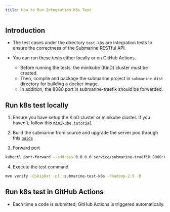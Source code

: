 ```yaml
---
title: How to Run Integration K8s Test
---
```


<!---
  Licensed under the Apache License, Version 2.0 (the "License");
  you may not use this file except in compliance with the License.
  You may obtain a copy of the License at

   http://www.apache.org/licenses/LICENSE-2.0

  Unless required by applicable law or agreed to in writing, software
  distributed under the License is distributed on an "AS IS" BASIS,
  WITHOUT WARRANTIES OR CONDITIONS OF ANY KIND, either express or implied.
  See the License for the specific language governing permissions and
  limitations under the License. See accompanying LICENSE file.
-->

## Introduction

* The test cases under the directory `test-k8s` are integration tests to ensure the correctness of the Submarine RESTful API.

* You can run these tests either locally or on GitHub Actions.
  * Before running the tests, the minikube (KinD) cluster must be created. 
  * Then, compile and package the submarine project in `submarine-dist` directory for building a docker image. 
  * In addition, the 8080 port in submarine-traefik should be forwarded.

## Run k8s test locally

1. Ensure you have setup the KinD cluster or minikube cluster. If you haven't, follow this [`minikube tutorial`](https://minikube.sigs.k8s.io/docs/start/)

2. Build the submarine from source and upgrade the server pod through this [`guide`](./Development/#build-from-source)

3. Forward port

  ```bash
  kubectl port-forward --address 0.0.0.0 service/submarine-traefik 8080:80
  ```

4. Execute the test command

  ```bash
  mvn verify -DskipRat -pl :submarine-test-k8s -Phadoop-2.9 -B
  ```

## Run k8s test in GitHub Actions
* Each time a code is submitted, GitHub Actions is triggered automatically.
